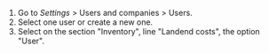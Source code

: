 1.  Go to *Settings* \> Users and companies \> Users.
2.  Select one user or create a new one.
3.  Select on the section "Inventory", line "Landend costs", the option
    "User".
